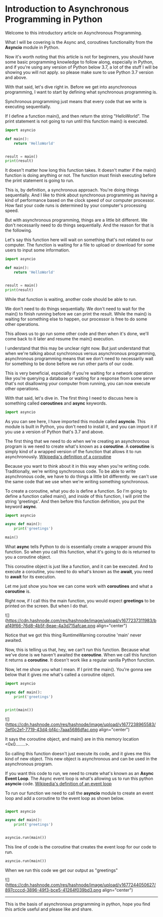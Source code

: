 # Introduction to Asynchronous Programming in Python

Welcome to this introductory article on Asynchronous Programming.

What I will be covering is the Async and, coroutines functionality from the **Asyncio** module in Python.

Now it's worth noting that this article is not for beginners, you should have some basic programming knowledge to follow along, especially in Python, and if you're using any version of Python below 3.7, a lot of the stuff I will be showing you will not apply. so please make sure to use Python 3.7 version and above.

With that said, let's dive right in. Before we get into asynchronous programming, I want to start by defining what synchronous programming is.

Synchronous programming just means that every code that we write is executing sequentially.

If I define a function main(), and then return the string "HelloWorld". The print statement is not going to run until this function main() is executed.

```python
import asyncio

def main():
    return 'HelloWorld'


result = main()
print(result)
```

It doesn't matter how long this function takes. It doesn't matter if the main() function is doing anything or not. The function must finish executing before the print statement is going to run.

This is, by definition, a synchronous approach. You're doing things sequentially. And I like to think about synchronous programming as having a kind of performance based on the clock speed of our computer processor. How fast your code runs is determined by your computer's processing speed.

But with asynchronous programming, things are a little bit different. We don't necessarily need to do things sequentially. And the reason for that is the following.

Let's say this function here will wait on something that's not related to our computer. The function is waiting for a file to upload or download for some users to input some information.

```python
import asyncio

def main():
    return 'HelloWorld'


result = main()
print(result)
```

While that function is waiting, another code should be able to run.

We don't need to do things sequentially. We don't need to wait for the main() to finish running before we can print the result. While the main() is waiting for something else to happen, our processor is free to do some other operations.

This allows us to go run some other code and then when it's done, we'll come back to it later and resume the main() execution.

I understand that this may be unclear right now. But just understand that when we're talking about synchronous versus asynchronous programming, asynchronous programming means that we don't need to necessarily wait for something to be done before we run other parts of our code.

This is very beneficial, especially if you're waiting for a network operation like you're querying a database or waiting for a response from some server that's not disallowing your computer from running, you can now execute other operations.

With that said, let's dive in. The first thing I need to discuss here is something called **coroutines** and **async** keywords.

```python
import asyncio
```

As you can see here, I have imported this module called **asyncio**. This module is built in Python, you don't need to install it, and you can import it if you use a version of Python that's 3.7 and above.

The first thing that we need to do when we're creating an asynchronous program is we need to create what's known as a **coroutine**. A **coroutine** is simply kind of a wrapped version of the function that allows it to run asynchronously. [Wikipedia's definition of a coroutine](https://en.wikipedia.org/wiki/Coroutine#:~:text=Coroutines%20are%20computer%20program%20components,iterators%2C%20infinite%20lists%20and%20pipes.)

Because you want to think about it in this way when you're writing code. Traditionally, we're writing synchronous code. To be able to write asynchronous code, we have to do things a little bit differently. we can't use the same code that we use when we're writing something synchronous.

To create a coroutine, what you do is define a function. So I'm going to define a function called main(), and inside of this function, I will print the string 'greetings'. And then before this function definition, you put the keyword **async**.

```python
import asyncio

async def main():
    print('greetings')

main()
```

What **async** tells Python to do is essentially create a wrapper around this function. So when you call this function, what it's going to do is returned to you a coroutine object.

This coroutine object is just like a function, and it can be executed. And to execute a coroutine, you need to do what's known as the **await**, you need to **await** for its execution.

Let me just show you how we can come work with **coroutines** and what a **coroutine** is.

Right now, if I call this the main function, you would expect **greetings** to be printed on the screen. But when I do that.

![](https://cdn.hashnode.com/res/hashnode/image/upload/v1677237311983/baf49f66-76d8-4b5f-8eae-4a3d715afcae.png align="center")

Notice that we got this thing RuntimeWarning coroutine 'main' never awaited.

Now, this is telling us that, hey, we can't run this function. Because what we've done is we haven't awaited the **coroutine**. When we call this function it returns a **coroutine**. It doesn't work like a regular vanilla Python function.

Now, let me show you what I mean. If I print the main(). You're gonna see below that it gives me what's called a coroutine object.

```python
import asyncio

async def main():
    print('greetings')


print(main())
```

![](https://cdn.hashnode.com/res/hashnode/image/upload/v1677238965583/3ef0c2e1-7719-43d4-bf4c-7aaa5686dfac.png align="center")

It says the coroutine object, and main() are in this memory location &lt;0x0........&gt;.

So calling this function doesn't just execute its code, and it gives me this kind of new object. This new object is asynchronous and can be used in the asynchronous program.

If you want this code to run, we need to create what's known as an **Async Event Loop**. The Async event loop is what's allowing us to run this python **asyncio** code. [Wikipedia's definition of an event loop](https://en.wikipedia.org/wiki/Event_loop)

To run our function we need to call the **asyncio** module to create an event loop and add a coroutine to the event loop as shown below.

```python

import asyncio

async def main():
    print('greetings')


asyncio.run(main())
```

This line of code is the coroutine that creates the event loop for our code to run.

```python
asyncio.run(main())
```

When we run this code we get our output as "greetings"

![](https://cdn.hashnode.com/res/hashnode/image/upload/v1677244050627/897ccccd-3896-49f3-bce5-41264f039bd3.png align="center")

---

This is the basis of asynchronous programming in python, hope you find this article useful and please like and share.